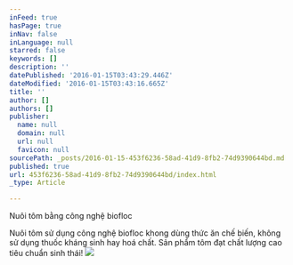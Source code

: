 ```yaml
---
inFeed: true
hasPage: true
inNav: false
inLanguage: null
starred: false
keywords: []
description: ''
datePublished: '2016-01-15T03:43:29.446Z'
dateModified: '2016-01-15T03:43:16.665Z'
title: ''
author: []
authors: []
publisher:
  name: null
  domain: null
  url: null
  favicon: null
sourcePath: _posts/2016-01-15-453f6236-58ad-41d9-8fb2-74d9390644bd.md
published: true
url: 453f6236-58ad-41d9-8fb2-74d9390644bd/index.html
_type: Article

---
```

Nuôi tôm bằng công nghệ biofloc

Nuôi tôm sử dụng công nghệ biofloc khong dùng thức ăn chế biến, không sử dụng thuốc kháng sinh hay hoá chất. Sản phẩm tôm đạt chất lượng cao tiêu chuẩn sinh thái!
![](https://the-grid-user-content.s3-us-west-2.amazonaws.com/9292a003-cd07-4431-af6d-4a26d6ed028d.jpg)
